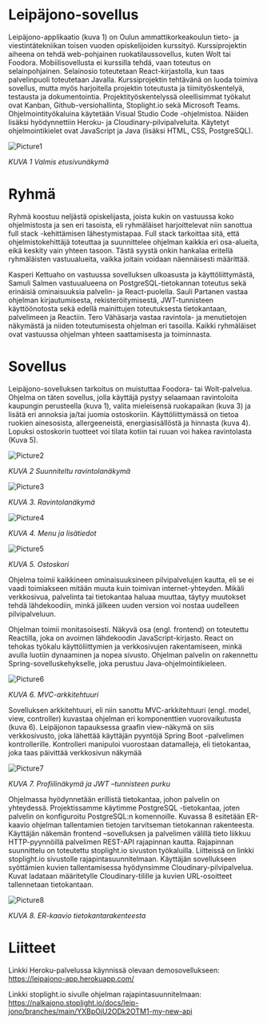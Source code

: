 # Leipäjono-sovellus 

Leipäjono-applikaatio (kuva 1) on Oulun ammattikorkeakoulun tieto- ja viestintätekniikan toisen vuoden opiskelijoiden kurssityö. Kurssiprojektin aiheena on tehdä web-pohjainen ruokatilaussovellus, kuten Wolt tai Foodora. Mobiilisovellusta ei kurssilla tehdä, vaan toteutus on selainpohjainen. Selainosio toteutetaan React-kirjastolla, kun taas palvelinpuoli toteutetaan Javalla. Kurssiprojektin tehtävänä on luoda toimiva sovellus, mutta myös harjoitella projektin toteutusta ja tiimityöskentelyä, testausta ja dokumentointia. Projektityöskentelyssä oleellisimmat työkalut ovat Kanban, Github-versiohallinta, Stoplight.io sekä Microsoft Teams. Ohjelmointityökaluina käytetään Visual Studio Code -ohjelmistoa. Näiden lisäksi hyödynnettiin Heroku- ja Cloudinary-pilvipalveluita. Käytetyt ohjelmointikielet ovat JavaScript ja Java (lisäksi HTML, CSS, PostgreSQL). 

![Picture1](https://user-images.githubusercontent.com/91842220/166519533-56bf6e23-fc9d-4d09-9b21-a908381398fc.png)

*KUVA 1 Valmis etusivunäkymä*
# Ryhmä
Ryhmä koostuu neljästä opiskelijasta, joista kukin on vastuussa koko ohjelmistosta ja sen eri tasoista, eli ryhmäläiset harjoittelevat niin sanottua full stack -kehittämisen lähestymistapaa. Full stack tarkoittaa sitä, että ohjelmistokehittäjä toteuttaa ja suunnittelee ohjelman kaikkia eri osa-alueita, eikä keskity vain yhteen tasoon. Tästä syystä onkin hankalaa eritellä ryhmäläisten vastuualueita, vaikka joitain voidaan näennäisesti määrittää.  

 

Kasperi Kettuaho on vastuussa sovelluksen ulkoasusta ja käyttöliittymästä, Samuli Salmen vastuualueena on PostgreSQL-tietokannan toteutus sekä erinäisiä ominaisuuksia palvelin- ja React-puolella. Sauli Partanen vastaa ohjelman kirjautumisesta, rekisteröitymisestä, JWT-tunnisteen käyttöönotosta sekä edellä mainittujen toteutuksesta tietokantaan, palvelimeen ja Reactiin. Tero Vähäsarja vastaa ravintola- ja menutietojen näkymästä ja niiden toteutumisesta ohjelman eri tasoilla. Kaikki ryhmäläiset ovat vastuussa ohjelman yhteen saattamisesta ja toiminnasta.   
# Sovellus
Leipäjono-sovelluksen tarkoitus on muistuttaa Foodora- tai Wolt-palvelua. Ohjelma on täten sovellus, jolla käyttäjä pystyy selaamaan ravintoloita kaupungin perusteella (kuva 1), valita mieleisensä ruokapaikan (kuva 3) ja lisätä eri annoksia ja/tai juomia ostoskoriin. Käyttöliittymässä on tietoa ruokien ainesosista, allergeeneistä, energiasisällöstä ja hinnasta (kuva 4). Lopuksi ostoskorin tuotteet voi tilata kotiin tai ruuan voi hakea ravintolasta (Kuva 5).  

![Picture2](https://user-images.githubusercontent.com/91842220/166519832-74a81b62-8345-4930-8e80-4f7a0c946601.png)

*KUVA 2 Suunniteltu ravintolanäkymä*

![Picture3](https://user-images.githubusercontent.com/91842220/166520003-27b13118-2fad-4fdb-8397-6d682a0156f1.png)

*KUVA 3. Ravintolanäkymä*

![Picture4](https://user-images.githubusercontent.com/91842220/166520074-9f6c1f36-5b6e-4baf-be29-d881aa09663c.png)

*KUVA 4. Menu ja lisätiedot*

![Picture5](https://user-images.githubusercontent.com/91842220/166520143-ec7710b0-3d58-4bd2-89db-7ece291ecbfb.png)

*KUVA 5. Ostoskori*

Ohjelma toimii kaikkineen ominaisuuksineen pilvipalvelujen kautta, eli se ei vaadi toimiakseen mitään muuta kuin toimivan internet-yhteyden. Mikäli verkkosivua, palvelinta tai tietokantaa haluaa muuttaa, täytyy muutokset tehdä lähdekoodiin, minkä jälkeen uuden version voi nostaa uudelleen pilvipalveluun. 

 

Ohjelman toimii monitasoisesti. Näkyvä osa (engl. frontend) on toteutettu Reactilla, joka on avoimen lähdekoodin JavaScript-kirjasto. React on tehokas työkalu käyttöliittymien ja verkkosivujen rakentamiseen, minkä avulla luotiin dynaaminen ja nopea sivusto. Ohjelman palvelin on rakennettu Spring-sovelluskehykselle, joka perustuu Java-ohjelmointikieleen. 


![Picture6](https://user-images.githubusercontent.com/91842220/166520224-24201624-4a97-48f6-b1db-c87b51a7624a.png)

*KUVA 6. MVC-arkkitehtuuri*

Sovelluksen arkkitehtuuri, eli niin sanottu MVC-arkkitehtuuri (engl. model, view, controller) kuvastaa ohjelman eri komponenttien vuorovaikutusta (kuva 6). Leipäjonon tapauksessa graafin view-näkymä on siis verkkosivusto, joka lähettää käyttäjän pyyntöjä Spring Boot -palvelimen kontrollerille. Kontrolleri manipuloi vuorostaan datamalleja, eli tietokantaa, joka taas päivittää verkkosivun näkymää


![Picture7](https://user-images.githubusercontent.com/91842220/166520329-bcf233af-f671-4a70-9c2d-60e628e3f5db.png)

*KUVA 7. Profiilinäkymä ja JWT –tunnisteen purku*

Ohjelmassa hyödynnetään erillistä tietokantaa, johon palvelin on yhteydessä.  Projektissamme käytimme PostgreSQL -tietokantaa, joten palvelin on konfiguroitu PostgreSQL:n komennoille. Kuvassa 8 esitetään ER-kaavio ohjelman tallentamien tietojen tarvitseman tietokannan rakenteesta. Käyttäjän näkemän frontend –sovelluksen ja palvelimen välillä tieto liikkuu HTTP-pyynnöillä palvelimen REST-API rajapinnan kautta. Rajapinnan suunnittelu on toteutettu stoplight.io sivuston työkaluilla. Liitteissä on linkki stoplight.io sivustolle rajapintasuunnitelmaan. Käyttäjän sovellukseen syöttämien kuvien tallentamisessa hyödynsimme Cloudinary-pilvipalvelua. Kuvat ladataan määritetylle Cloudinary-tilille ja kuvien URL-osoitteet tallennetaan tietokantaan. 


![Picture8](https://user-images.githubusercontent.com/91842220/166520410-879bc21b-768e-483c-942a-2fd3a1c61ae4.png)

*KUVA 8. ER-kaavio tietokantarakenteesta*

# Liitteet

Linkki Heroku-palvelussa käynnissä olevaan demosovellukseen: https://leipajono-app.herokuapp.com/ 

Linkki stoplight.io sivulle ohjelman rajapintasuunnitelmaan: https://nalkajono.stoplight.io/docs/leip-jono/branches/main/YXBpOjU2ODk2OTM1-my-new-api  
